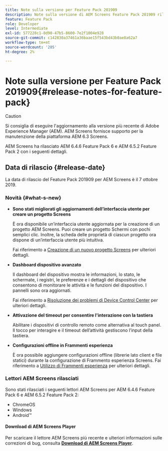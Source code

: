 ```yaml
---
title: Note sulla versione per Feature Pack 201909
description: Note sulla versione di AEM Screens Feature Pack 201909 rilasciata il 31 luglio 2019.
feature: Feature Pack
role: Developer
level: Intermediate
exl-id: 577228c1-8d90-47b5-8600-7e2f1004e928
source-git-commit: c142830a37461a36baae15f543bd43b0ae8a62a7
workflow-type: tm+mt
source-wordcount: '285'
ht-degree: 2%

---
```


# Note sulla versione per Feature Pack 201909{#release-notes-for-feature-pack}

>[!CAUTION]
>
>Si consiglia di eseguire l&#39;aggiornamento alla versione più recente di Adobe Experience Manager (AEM). AEM Screens fornisce supporto per la manutenzione della piattaforma AEM 6.3 Screens.

AEM Screens ha rilasciato AEM 6.4.6 Feature Pack 6 e AEM 6.5.2 Feature Pack 2 con i seguenti dettagli.

## Data di rilascio {#release-date}

La data di rilascio del Feature Pack 201909 per AEM Screens è il 7 ottobre 2019.

### Novità {#what-s-new}

* **Sono stati migliorati gli aggiornamenti dell’interfaccia utente per creare un progetto Screens**

  È ora disponibile un’interfaccia utente aggiornata per la creazione di un progetto AEM Screens. Puoi creare un progetto Schermi con pochi semplici clic. Inoltre, la scheda delle proprietà di ciascun progetto ora dispone di un’interfaccia utente più intuitiva.

  Fai riferimento a [Creazione di un nuovo progetto Screens](creating-a-screens-project.md) per ulteriori dettagli.

* **Dashboard dispositivo avanzato**

  Il dashboard del dispositivo mostra le informazioni, lo stato, le schermate, i registri, le preferenze e i dettagli del dispositivo che consentono di monitorare le attività e le funzioni del dispositivo. I pannelli sono ora aggiornati.

  Fai riferimento a [Risoluzione dei problemi di Device Control Center](monitoring-screens.md) per ulteriori dettagli.

* **Attivazione del timeout per consentire l&#39;interazione con la tastiera**

  Abilitare i dispositivi di controllo remoto come alternativa al touch panel. Il tocco per interagire e il timeout dell’attività gestiscono l’input della tastiera.

* **Configurazioni offline in Frammenti esperienza**

  È ora possibile aggiungere configurazioni offline (librerie lato client e file statici) durante la configurazione di Frammento esperienza Screens.
Fai riferimento a [Utilizzo di Frammenti esperienza](experience-fragments-in-screens.md) per ulteriori dettagli.

### Lettori AEM Screens rilasciati

Sono stati rilasciati i seguenti lettori AEM Screens per AEM 6.4.6 Feature Pack 6 e AEM 6.5.2 Feature Pack 2:

* ChromeOS
* Windows
* Android™

#### Download di AEM Screens Player

Per scaricare il lettore AEM Screens più recente e ulteriori informazioni sulle correzioni di bug, consulta [**Download di AEM Screens Player**](https://download.macromedia.com/screens/).
